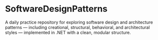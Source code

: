 # SoftwareDesignPatterns
A daily practice repository for exploring software design and architecture patterns — including creational, structural, behavioral, and architectural styles — implemented in .NET with a clean, modular structure.
